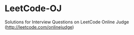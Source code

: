 LeetCode-OJ
===========

Solutions for Interview Questions on LeetCode Online Judge (http://leetcode.com/onlinejudge)